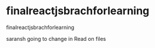 # finalreactjsbrachforlearning
finalreactjsbrachforlearning

saransh going to change in Read on files
